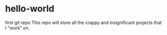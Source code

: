 hello-world
===========

first git repo
This repo will store all the crappy and insignificant projects that I "work" on.
